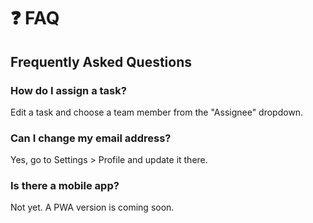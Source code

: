 # ❓ FAQ

## Frequently Asked Questions

### How do I assign a task?

Edit a task and choose a team member from the "Assignee" dropdown.

### Can I change my email address?

Yes, go to Settings > Profile and update it there.

### Is there a mobile app?

Not yet. A PWA version is coming soon.
